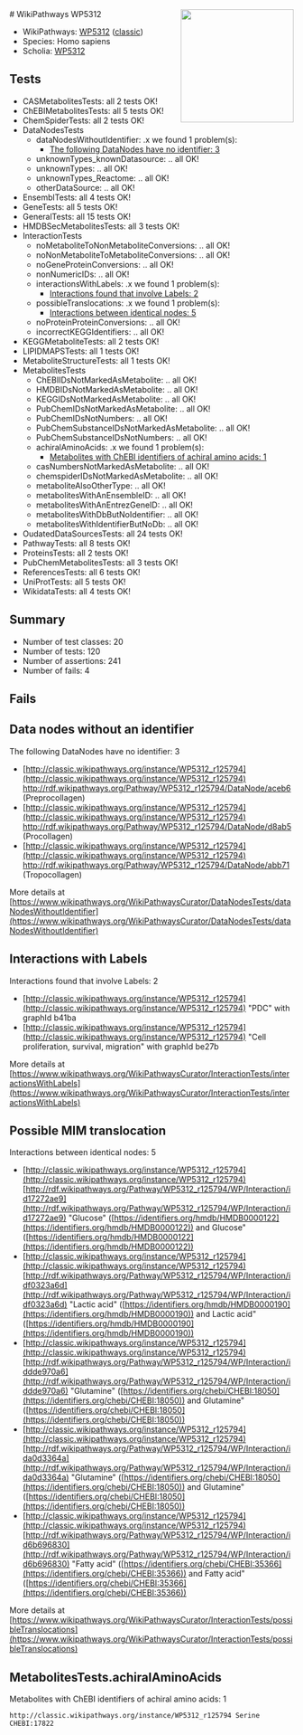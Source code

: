 <img style="float: right; width: 200px" src="https://upload.wikimedia.org/wikipedia/commons/thumb/8/83/Wplogo_with_text_500.png/640px-Wplogo_with_text_500.png" />
# WikiPathways WP5312

* WikiPathways: [WP5312](https://wikipathways.org/pathways/WP5312) ([classic](https://classic.wikipathways.org/instance/WP5312))
* Species: Homo sapiens
* Scholia: [WP5312](https://scholia.toolforge.org/wikipathways/WP5312)
## Tests
* CASMetabolitesTests: all 2 tests OK!
* ChEBIMetabolitesTests: all 5 tests OK!
* ChemSpiderTests: all 2 tests OK!
* DataNodesTests
    * dataNodesWithoutIdentifier: .x we found 1 problem(s):
        * [The following DataNodes have no identifier: 3](#d2d32fa2)
    * unknownTypes_knownDatasource: .. all OK!
    * unknownTypes: .. all OK!
    * unknownTypes_Reactome: .. all OK!
    * otherDataSource: .. all OK!
* EnsemblTests: all 4 tests OK!
* GeneTests: all 5 tests OK!
* GeneralTests: all 15 tests OK!
* HMDBSecMetabolitesTests: all 3 tests OK!
* InteractionTests
    * noMetaboliteToNonMetaboliteConversions: .. all OK!
    * noNonMetaboliteToMetaboliteConversions: .. all OK!
    * noGeneProteinConversions: .. all OK!
    * nonNumericIDs: .. all OK!
    * interactionsWithLabels: .x we found 1 problem(s):
        * [Interactions found that involve Labels: 2](#630d2679)
    * possibleTranslocations: .x we found 1 problem(s):
        * [Interactions between identical nodes: 5](#1c11820a)
    * noProteinProteinConversions: .. all OK!
    * incorrectKEGGIdentifiers: .. all OK!
* KEGGMetaboliteTests: all 2 tests OK!
* LIPIDMAPSTests: all 1 tests OK!
* MetaboliteStructureTests: all 1 tests OK!
* MetabolitesTests
    * ChEBIIDsNotMarkedAsMetabolite: .. all OK!
    * HMDBIDsNotMarkedAsMetabolite: .. all OK!
    * KEGGIDsNotMarkedAsMetabolite: .. all OK!
    * PubChemIDsNotMarkedAsMetabolite: .. all OK!
    * PubChemIDsNotNumbers: .. all OK!
    * PubChemSubstanceIDsNotMarkedAsMetabolite: .. all OK!
    * PubChemSubstanceIDsNotNumbers: .. all OK!
    * achiralAminoAcids: .x we found 1 problem(s):
        * [Metabolites with ChEBI identifiers of achiral amino acids: 1](#9c17608e)
    * casNumbersNotMarkedAsMetabolite: .. all OK!
    * chemspiderIDsNotMarkedAsMetabolite: .. all OK!
    * metaboliteAlsoOtherType: .. all OK!
    * metabolitesWithAnEnsembleID: .. all OK!
    * metabolitesWithAnEntrezGeneID: .. all OK!
    * metabolitesWithDbButNoIdentifier: .. all OK!
    * metabolitesWithIdentifierButNoDb: .. all OK!
* OudatedDataSourcesTests: all 24 tests OK!
* PathwayTests: all 8 tests OK!
* ProteinsTests: all 2 tests OK!
* PubChemMetabolitesTests: all 3 tests OK!
* ReferencesTests: all 6 tests OK!
* UniProtTests: all 5 tests OK!
* WikidataTests: all 4 tests OK!


## Summary

* Number of test classes: 20
* Number of tests: 120
* Number of assertions: 241
* Number of fails: 4

## Fails

<a name="d2d32fa2" />

## Data nodes without an identifier

The following DataNodes have no identifier: 3

* [http://classic.wikipathways.org/instance/WP5312_r125794](http://classic.wikipathways.org/instance/WP5312_r125794) http://rdf.wikipathways.org/Pathway/WP5312_r125794/DataNode/aceb6 (Preprocollagen)
* [http://classic.wikipathways.org/instance/WP5312_r125794](http://classic.wikipathways.org/instance/WP5312_r125794) http://rdf.wikipathways.org/Pathway/WP5312_r125794/DataNode/d8ab5 (Procollagen)
* [http://classic.wikipathways.org/instance/WP5312_r125794](http://classic.wikipathways.org/instance/WP5312_r125794) http://rdf.wikipathways.org/Pathway/WP5312_r125794/DataNode/abb71 (Tropocollagen)


More details at [https://www.wikipathways.org/WikiPathwaysCurator/DataNodesTests/dataNodesWithoutIdentifier](https://www.wikipathways.org/WikiPathwaysCurator/DataNodesTests/dataNodesWithoutIdentifier)

<a name="630d2679" />

## Interactions with Labels

Interactions found that involve Labels: 2

* [http://classic.wikipathways.org/instance/WP5312_r125794](http://classic.wikipathways.org/instance/WP5312_r125794) "PDC" with graphId b41ba
* [http://classic.wikipathways.org/instance/WP5312_r125794](http://classic.wikipathways.org/instance/WP5312_r125794) "Cell proliferation,
survival, migration" with graphId be27b


More details at [https://www.wikipathways.org/WikiPathwaysCurator/InteractionTests/interactionsWithLabels](https://www.wikipathways.org/WikiPathwaysCurator/InteractionTests/interactionsWithLabels)

<a name="1c11820a" />

## Possible MIM translocation

Interactions between identical nodes: 5

* [http://classic.wikipathways.org/instance/WP5312_r125794](http://classic.wikipathways.org/instance/WP5312_r125794) [http://rdf.wikipathways.org/Pathway/WP5312_r125794/WP/Interaction/id17272ae9](http://rdf.wikipathways.org/Pathway/WP5312_r125794/WP/Interaction/id17272ae9) "Glucose" ([https://identifiers.org/hmdb/HMDB0000122](https://identifiers.org/hmdb/HMDB0000122)) and 
Glucose" ([https://identifiers.org/hmdb/HMDB0000122](https://identifiers.org/hmdb/HMDB0000122))
* [http://classic.wikipathways.org/instance/WP5312_r125794](http://classic.wikipathways.org/instance/WP5312_r125794) [http://rdf.wikipathways.org/Pathway/WP5312_r125794/WP/Interaction/idf0323a6d](http://rdf.wikipathways.org/Pathway/WP5312_r125794/WP/Interaction/idf0323a6d) "Lactic acid" ([https://identifiers.org/hmdb/HMDB0000190](https://identifiers.org/hmdb/HMDB0000190)) and 
Lactic acid" ([https://identifiers.org/hmdb/HMDB0000190](https://identifiers.org/hmdb/HMDB0000190))
* [http://classic.wikipathways.org/instance/WP5312_r125794](http://classic.wikipathways.org/instance/WP5312_r125794) [http://rdf.wikipathways.org/Pathway/WP5312_r125794/WP/Interaction/iddde970a6](http://rdf.wikipathways.org/Pathway/WP5312_r125794/WP/Interaction/iddde970a6) "Glutamine" ([https://identifiers.org/chebi/CHEBI:18050](https://identifiers.org/chebi/CHEBI:18050)) and 
Glutamine" ([https://identifiers.org/chebi/CHEBI:18050](https://identifiers.org/chebi/CHEBI:18050))
* [http://classic.wikipathways.org/instance/WP5312_r125794](http://classic.wikipathways.org/instance/WP5312_r125794) [http://rdf.wikipathways.org/Pathway/WP5312_r125794/WP/Interaction/ida0d3364a](http://rdf.wikipathways.org/Pathway/WP5312_r125794/WP/Interaction/ida0d3364a) "Glutamine" ([https://identifiers.org/chebi/CHEBI:18050](https://identifiers.org/chebi/CHEBI:18050)) and 
Glutamine" ([https://identifiers.org/chebi/CHEBI:18050](https://identifiers.org/chebi/CHEBI:18050))
* [http://classic.wikipathways.org/instance/WP5312_r125794](http://classic.wikipathways.org/instance/WP5312_r125794) [http://rdf.wikipathways.org/Pathway/WP5312_r125794/WP/Interaction/id6b696830](http://rdf.wikipathways.org/Pathway/WP5312_r125794/WP/Interaction/id6b696830) "Fatty acid" ([https://identifiers.org/chebi/CHEBI:35366](https://identifiers.org/chebi/CHEBI:35366)) and 
Fatty acid" ([https://identifiers.org/chebi/CHEBI:35366](https://identifiers.org/chebi/CHEBI:35366))


More details at [https://www.wikipathways.org/WikiPathwaysCurator/InteractionTests/possibleTranslocations](https://www.wikipathways.org/WikiPathwaysCurator/InteractionTests/possibleTranslocations)

<a name="9c17608e" />

## MetabolitesTests.achiralAminoAcids

Metabolites with ChEBI identifiers of achiral amino acids: 1
```
http://classic.wikipathways.org/instance/WP5312_r125794 Serine CHEBI:17822
```

